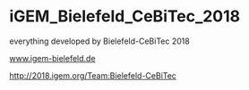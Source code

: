 # iGEM_Bielefeld_CeBiTec_2018
everything developed by Bielefeld-CeBiTec 2018


www.igem-bielefeld.de


http://2018.igem.org/Team:Bielefeld-CeBiTec

